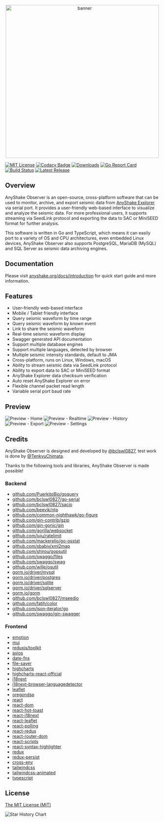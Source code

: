 <p align="center">
  <img src="https://raw.githubusercontent.com/anyshake/logotype/master/banner_observer.png" width="500" alt="banner" />
</p>

[![MIT License](https://img.shields.io/badge/license-MIT-green)](https://github.com/anyshake/observer/blob/master/LICENSE)
[![Codacy Badge](https://app.codacy.com/project/badge/Grade/7b75168a5b03403987122835d74bb448)](https://app.codacy.com/gh/anyshake/observer/dashboard)
[![Downloads](https://img.shields.io/github/downloads/anyshake/observer/total.svg)](https://github.com/anyshake/observer/releases/latest)
[![Go Report Card](https://goreportcard.com/badge/github.com/anyshake/observer)](https://goreportcard.com/report/github.com/anyshake/observer)
[![Build Status](https://github.com/anyshake/observer/actions/workflows/release.yml/badge.svg)](https://github.com/anyshake/observer/actions/workflows/release.yml)
[![Latest Release](https://img.shields.io/github/release/anyshake/observer.svg)](https://github.com/anyshake/observer/releases/latest)

## Overview

AnyShake Observer is an open-source, cross-platform software that can be used to monitor, archive, and export seismic data from [AnyShake Explorer](https://github.com/anyshake/explorer) via serial port. It provides a user-friendly web-based interface to visualize and analyze the seismic data. For more professional users, it supports streaming via SeedLink protocol and exporting the data to SAC or MiniSEED format for further analysis.

This software is written in Go and TypeScript, which means it can easily port to a variety of OS and CPU architectures, even embedded Linux devices, AnyShake Observer also supports PostgreSQL, MariaDB (MySQL) and SQL Server as seismic data archiving engines.

## Documentation

Please visit [anyshake.org/docs/introduction](https://anyshake.org/docs/introduction) for quick start guide and more information.

## Features

- User-friendly web-based interface
- Mobile / Tablet friendly interface
- Query seismic waveform by time range
- Query seismic waveform by known event
- Link to share the seismic waveform
- Real-time seismic waveform display
- Swagger generated API documentation
- Support multiple database engines
- Support multiple languages, detected by browser
- Multiple seismic intensity standards, default to JMA
- Cross-platform, runs on Linux, Windows, macOS
- Ability to stream seismic data via SeedLink protocol
- Ability to export data to SAC or MiniSEED format
- AnyShake Explorer data checksum verification
- Auto reset AnyShake Explorer on error
- Flexible channel packet read length
- Variable serial port baud rate

## Preview

![Preview - Home](https://raw.githubusercontent.com/anyshake/logotype/master/preview_home.gif)
![Preview - Realtime](https://raw.githubusercontent.com/anyshake/logotype/master/preview_realtime.gif)
![Preview - History](https://raw.githubusercontent.com/anyshake/logotype/master/preview_history.gif)
![Preview - Export](https://raw.githubusercontent.com/anyshake/logotype/master/preview_export.gif)
![Preview - Settings](https://raw.githubusercontent.com/anyshake/logotype/master/preview_setting.gif)

## Credits

AnyShake Observer is designed and developed by [@bclswl0827](https://github.com/bclswl0827), test work is done by [@TenkyuChimata](https://github.com/TenkyuChimata).

Thanks to the following tools and libraries, AnyShake Observer is made possible!

### Backend

- [github.com/PuerkitoBio/goquery](https://github.com/PuerkitoBio/goquery)
- [github.com/bclswl0827/go-serial](https://github.com/bclswl0827/go-serial)
- [github.com/bclswl0827/sacio](https://github.com/bclswl0827/sacio)
- [github.com/beevik/ntp](https://github.com/beevik/ntp)
- [github.com/common-nighthawk/go-figure](https://github.com/common-nighthawk/go-figure)
- [github.com/gin-contrib/gzip](https://github.com/gin-contrib/gzip)
- [github.com/gin-gonic/gin](https://github.com/gin-gonic/gin)
- [github.com/gorilla/websocket](https://github.com/gorilla/websocket)
- [github.com/juju/ratelimit](https://github.com/juju/ratelimit)
- [github.com/mackerelio/go-osstat](https://github.com/mackerelio/go-osstat)
- [github.com/sbabiv/xml2map](https://github.com/sbabiv/xml2map)
- [github.com/shirou/gopsutil](https://github.com/shirou/gopsutil)
- [github.com/swaggo/files](https://github.com/swaggo/files)
- [github.com/swaggo/swag](https://github.com/swaggo/swag)
- [github.com/wille/osutil](https://github.com/wille/osutil)
- [gorm.io/driver/mysql](https://github.com/go-gorm/mysql)
- [gorm.io/driver/postgres](https://github.com/go-gorm/postgres)
- [gorm.io/driver/sqlite](https://github.com/go-gorm/sqlite)
- [gorm.io/driver/sqlserver](https://github.com/go-gorm/sqlserver)
- [gorm.io/gorm](https://gorm.io/)
- [github.com/bclswl0827/mseedio](https://github.com/bclswl0827/mseedio)
- [github.com/fatih/color](https://github.com/fatih/color)
- [github.com/json-iterator/go](https://github.com/json-iterator/go)
- [github.com/swaggo/gin-swagger](https://github.com/swaggo/gin-swagger)

### Frontend

- [emotion](https://github.com/emotion-js/emotion)
- [mui](https://mui.com/)
- [reduxjs/toolkit](https://redux-toolkit.js.org/)
- [axios](https://axios-http.com/)
- [date-fns](https://date-fns.org/)
- [file-saver](https://github.com/eligrey/FileSaver.js)
- [highcharts](https://www.highcharts.com/)
- [highcharts-react-official](https://github.com/highcharts/highcharts-react)
- [i18next](https://www.i18next.com/)
- [i18next-browser-languagedetector](https://github.com/i18next/i18next-browser-languageDetector)
- [leaflet](https://leafletjs.com/)
- [oregondsp](https://github.com/crotwell/OregonDSP-kotlin)
- [react](https://reactjs.org/)
- [react-dom](https://reactjs.org/)
- [react-hot-toast](https://react-hot-toast.com/)
- [react-i18next](https://react.i18next.com/)
- [react-leaflet](https://react-leaflet.js.org/)
- [react-polling](https://github.com/vivek12345/react-polling)
- [react-redux](https://react-redux.js.org/)
- [react-router-dom](https://reactrouter.com/)
- [react-scripts](https://github.com/facebook/create-react-app/tree/main/packages/react-scripts)
- [react-syntax-highlighter](https://github.com/react-syntax-highlighter/react-syntax-highlighter)
- [redux](https://react-redux.js.org/)
- [redux-persist](https://github.com/rt2zz/redux-persist)
- [cross-env](https://github.com/kentcdodds/cross-env)
- [tailwindcss](https://tailwindcss.com/)
- [tailwindcss-animated](https://tailwindcss-animated.com/)
- [typescript](https://www.typescriptlang.org/)

## License

[The MIT License (MIT)](https://raw.githubusercontent.com/anyshake/observer/master/LICENSE)

![Star History Chart](https://api.star-history.com/svg?repos=anyshake/observer&type=Date)
